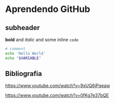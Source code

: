 # Aprendendo GitHub

## subheader

**bold** and *italic* and some inline `code`

``` bash
# comment
echo 'Hello World'
echo "$VARIABLE"
```
## Bibliografia

https://www.youtube.com/watch?v=9xUQ6jPqeaw

https://www.youtube.com/watch?v=0fKg7e37bQE
